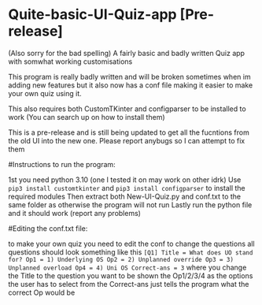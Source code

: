 # Quite-basic-UI-Quiz-app [Pre-release]
(Also sorry for the bad spelling)
A fairly basic and badly written Quiz app with somwhat working customisations

This program is really badly written and will be broken sometimes when im adding new features but it also now has a conf file making it easier to make your own quiz using it.

This also requires both CustomTKinter and configparser to be installed to work (You can search up on how to install them)

This is a pre-release and is still being updated to get all the fucntions from the old UI into the new one.
Please report anybugs so I can attempt to fix them

#Instructions to run the program:

1st you need python 3.10 (one I tested it on may work on other idrk)
Use `pip3 install customtkinter` and `pip3 install configparser` to install the required modules
Then extract both New-UI-Quiz.py and conf.txt to the same folder as otherwise the program will not run
Lastly run the python file and it should work (report any problems)

#Editing the conf.txt file:

to make your own quiz you need to edit the conf to change the questions
all questions should look something like this
`[Q1]
Title = What does UO stand for?
Op1 = 1) Underlying OS
Op2 = 2) Unplanned override
Op3 = 3) Unplanned overload
Op4 = 4) Uni OS
Correct-ans = 3`
where you change the Title to the question you want to be shown
the Op1/2/3/4 as the options the user has to select from 
the Correct-ans just tells the program what the correct Op would be 
